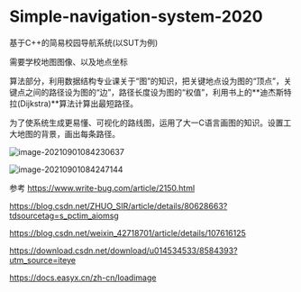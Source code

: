 # Simple-navigation-system-2020

基于C++的简易校园导航系统(以SUT为例)

需要学校地图图像、以及地点坐标

算法部分，利用数据结构专业课关于“图”的知识，把关键地点设为图的“顶点”，关键点之间的路径设为图的“边”，路径长度设为图的“权值”，利用书上的**迪杰斯特拉(Dijkstra)**算法计算出最短路径。

为了使系统生成更易懂、可视化的路线图，运用了大一C语言画图的知识。设置工大地图的背景，画出每条路径。

![image-20210901084230637](C:\Users\lance\AppData\Roaming\Typora\typora-user-images\image-20210901084230637.png)

![image-20210901084247144](C:\Users\lance\AppData\Roaming\Typora\typora-user-images\image-20210901084247144.png)

参考 https://www.write-bug.com/article/2150.html

https://blog.csdn.net/ZHUO_SIR/article/details/80628663?tdsourcetag=s_pctim_aiomsg

https://blog.csdn.net/weixin_42718701/article/details/107616125

https://download.csdn.net/download/u014534533/8584393?utm_source=iteye

https://docs.easyx.cn/zh-cn/loadimage